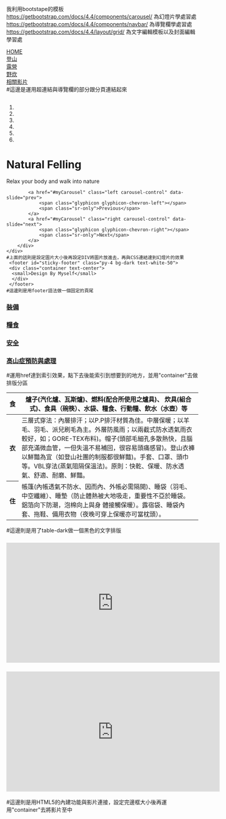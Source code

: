 我利用bootstape的模板<br>
https://getbootstrap.com/docs/4.4/components/carousel/ 為幻燈片學處習處<br> 
https://getbootstrap.com/docs/4.4/components/navbar/ 為導覽欄學處習處 <br>
https://getbootstrap.com/docs/4.4/layout/grid/ 為文字編輯模板以及封面編輯學習處
<nav class="nav navbar-inverse">
        <div class="container-fluid">
            <div class="navbar-header">
                <a class="navbar-brand" href="index.html" >HOME</a>
            </div>
            <div class="navbar-header">
                <a class="navbar-brand" href="登山.html">登山</a>
            </div>            
            <div class="navbar-header">
                <a class="navbar-brand" href="露營.html">露營</a>
            </div>            
            <div class="navbar-header">
                <a class="navbar-brand" href="野炊.html">野炊</a>
            </div>
            <div class="navbar-header">
                <a class="navbar-brand" href="相關影片.html">相關影片</a>
            </div>            
        </div>
    </nav> 
        #這邊是運用超連結與導覽欄的部分跟分頁連結起來
    <div class="container">
               <h2></h2>
        <div id="myCarousel" class="carousel slide" data-ride="carousel">
            <ol class="carousel-indicators">
                <li data-target="#myCarousel" data-slide-to="1" class="active"></li>
                <li data-target="#myCarousel" data-slide-to="2"></li>
                <li data-target="#myCarousel" data-slide-to="3"></li>
                <li data-target="#myCarousel" data-slide-to="4"></li>
                <li data-target="#myCarousel" data-slide-to="5"></li>
                <li data-target="#myCarousel" data-slide-to="6"></li>
            </ol>
            <script src="https://code.jquery.com/jquery.js"></script>
            <script src="https://cdnjs.cloudflare.com/ajax/libs/twitter-bootstrap/3.3.7/js/bootstrap.min.js"></script>
               <div class="jumbotron text-center">
                <h1>Natural Felling</h1>
                <p>Relax your body and walk into nature</p>
            </div>

            <a href="#myCarousel" class="left carousel-control" data-slide="prev">
                <span class="glyphicon glyphicon-chevron-left"></span>
                <span class="sr-only">Previous</span>
            </a>
            <a href="#myCarousel" class="right carousel-control" data-slide="next">
                <span class="glyphicon glyphicon-chevron-right"></span>
                <span class="sr-only">Next</span>
            </a>
        </div>
    </div>
    #上面的話則是設定圖片大小後再設定DIV將圖片放進去，再與CSS連結達到幻燈片的效果
     <footer id="sticky-footer" class="py-4 bg-dark text-white-50">
     <div class="container text-center">
      <small>Design By Myself</small>
      </div>
     </footer>
    #這邊則是用footer語法做一個固定的頁尾
<div class="container">
        <div class="row">
            <div class="col-sm-3">
                <div class="d-flex justify-content-center">
                    <h3><a href="#a1">裝備</a></h3>
                </div>
            </div>
            <div class="col-sm-3">
                <div class="d-flex justify-content-center">
                    <h3><a href="#b">糧食</a></h3>
                </div>
            </div>
            <div class="col-sm-3">
                <div class="d-flex justify-content-center">
                    <h3><a href="#c">安全</a></h3>
                </div>
                </div>
            <div class="col-sm-3">
                <div class="d-flex justify-content-center">
                    <h3><a href="#d">高山症預防與處理</a></h3>
                </div>
            </div>
        </div>
    </div>
    #運用href達到索引效果，點下去後能索引到想要到的地方，並用"container"去做排版分區<br>
    <table class="table table-dark">
  <thead>
    <tr>
      <th scope="col">食</th>
      <th scope="col">爐子(汽化爐、瓦斯爐)、燃料(配合所使用之爐具)、 炊具(組合式)、食具（碗筷）、水袋、糧食、行動糧、飲水（水壺）等</th>
    </tr>
  </thead>
  <tbody>
    <tr>
      <th scope="row">衣</th>
      <td>三層式穿法：內層排汗；以P.P排汗材質為佳。中層保暖；以羊毛、羽毛、派兒刷毛為主。外層防風雨；以兩截式防水透氣雨衣較好，如；GORE-TEX布料)。帽子(頭部毛細孔多散熱快，且腦部充滿微血管，一但失溫不易補回，很容易頭痛感冒)。登山衣褲以鮮豔為宜（如登山社團的制服都很鮮豔)。手套、口罩、頭巾等。VBL穿法(蒸氣阻隔保溫法)。原則：快乾、保暖、防水透氣、舒適、耐磨、鮮豔。</td>
    </tr>
    <tr>
      <th scope="row">住</th>
      <td>帳篷(內帳透氣不防水、因而內、外帳必需隔開)、睡袋（羽毛、中空纖維）、睡墊（防止體熱被大地吸走，重要性不亞於睡袋。鋁箔向下防潮，泡棉向上與身                  體接觸保暖）。露宿袋、睡袋內套、拖鞋、備用衣物（夜晚可穿上保暖亦可當枕頭）。</td>
  </tbody>
        </table>
        #這邊則是用了table-dark做一個黑色的文字排版<br>
       <div class="container">
        <div class="row">
            <div class="col-sm-6">
                <div class="d-flex justify-content-center">
                    <h3><iframe width="560" height="315" src="https://www.youtube.com/embed/sydnuOMDdqs" frameborder="0" allow="accelerometer; autoplay; encrypted-media; gyroscope; picture-in-picture" allowfullscreen></iframe></h3>
                </div>
            </div>
            <div class="col-sm-6">
                <div class="d-flex justify-content-center">
                    <h3><iframe width="560" height="315" src="https://www.youtube.com/embed/950PQEPCibA" frameborder="0" allow="accelerometer; autoplay; encrypted-media; gyroscope; picture-in-picture" allowfullscreen></iframe></h3>
                </div>
            </div>
        </div>
    </div>
 
 #這邊則是用HTML5的內建功能與影片連接，設定完邊框大小後再運用"container"去將影片至中
    
    
